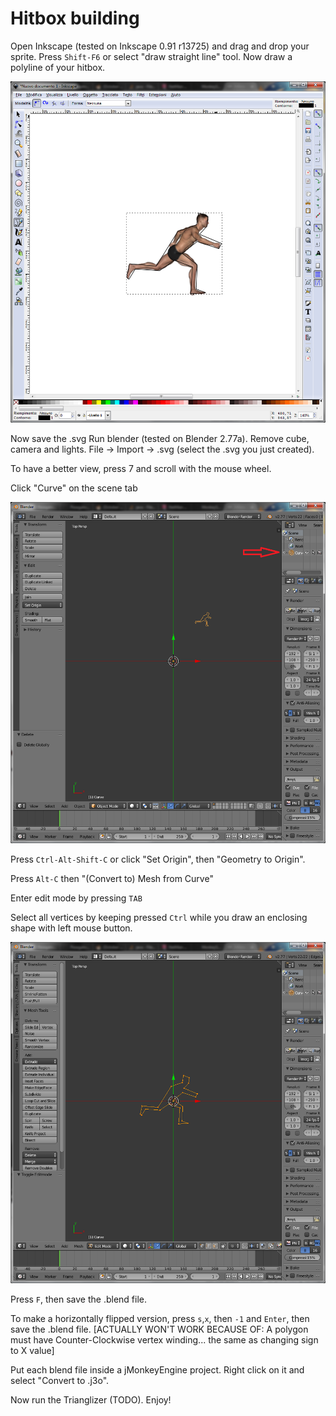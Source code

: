 # Hitbox building
Open Inkscape (tested on Inkscape 0.91 r13725) and drag and drop your sprite.
Press `Shift-F6` or select "draw straight line" tool. Now draw a polyline of your hitbox.

![](Immagine.png)

Now save the .svg
Run blender (tested on Blender 2.77a). Remove cube, camera and lights.
File -> Import -> .svg (select the .svg you just created).

To have a better view, press 7 and scroll with the mouse wheel.

Click "Curve" on the scene tab

![](Immagine2.png)

Press `Ctrl-Alt-Shift-C` or click "Set Origin", then "Geometry to Origin".

Press `Alt-C` then "(Convert to) Mesh from Curve"

Enter edit mode by pressing `TAB`

Select all vertices by keeping pressed `Ctrl` while you draw an enclosing shape with left mouse button.

![](Immagine3.png)

Press `F`, then save the .blend file.

To make a horizontally flipped version, press `s`,`x`, then `-1` and `Enter`, then save the .blend file. [ACTUALLY WON'T WORK BECAUSE OF: A polygon must have Counter-Clockwise vertex winding... the same as changing sign to X value]

Put each blend file inside a jMonkeyEngine project. Right click on it and select "Convert to .j3o".

Now run the Trianglizer (TODO). Enjoy!